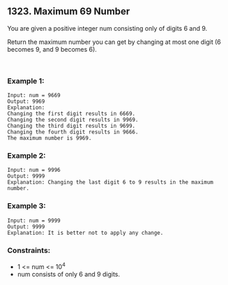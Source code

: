 ##  1323. Maximum 69 Number

You are given a positive integer num consisting only of digits 6 and 9.

Return the maximum number you can get by changing at most one digit (6 becomes 9, and 9 becomes 6).

<br>

### Example 1:
```
Input: num = 9669
Output: 9969
Explanation: 
Changing the first digit results in 6669.
Changing the second digit results in 9969.
Changing the third digit results in 9699.
Changing the fourth digit results in 9666.
The maximum number is 9969.
```

### Example 2:
```
Input: num = 9996
Output: 9999
Explanation: Changing the last digit 6 to 9 results in the maximum number.
```

### Example 3:
```
Input: num = 9999
Output: 9999
Explanation: It is better not to apply any change.
 ```

### Constraints:

- 1 <= num <= 10<sup>4</sup>
- num consists of only 6 and 9 digits.